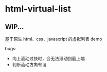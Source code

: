 # html-virtual-list

## WIP...

基于原生 html、css、javascript 的虚拟列表 demo

bugs:
- 向上滚动过快时，会无法滚动到最上端
- 判断滚动方向有误
